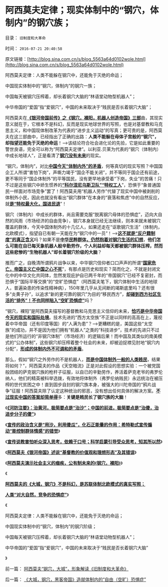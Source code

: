 # 阿西莫夫定律；现实体制中的“钢穴，体制内”的钢穴族；

目录： `旧制度和大革命` 

时间： `2016-07-21 20:40:58` 

原文链接：[http://blog.sina.com.cn/s/blog_5563a64d0102wole.html](http://blog.sina.com.cn/s/blog_5563a64d0102wole.html)

阿西莫夫定律：人类不能躲在钢穴中，还能免于灭绝的命运；

中国现实体制中的“钢穴，体制内”的钢穴一族；

中国每天被钢穴压榨着，却长着钢穴大脑的“林语堂动物型机器人”；

中华帝国的“爱国”指“爱钢穴”，中国的未来取决于“贱民是否长着钢穴大脑”；

阿西莫夫在[**《银河帝国前传》之《钢穴，裸阳，机器人创造帝国》三部**](../../../2016/7/18/《银河帝国》述说“基督教的价值观和理想社会”及其错误；.md)曲，其现实意义就在于，它根本不是科幻，反而是现实地球世界的写照，也是对基督教和马克思主义，和中国现体制改革为代表的“进步主义运动”的写真；更可贵的是，阿西莫夫在这三部曲中，已经指出了正确的出路：**人类不能躲在母体子宫般的“钢穴”，却指望还能免于灭绝的命运**！——>该结论符合社会进化论的先验，它是如此重要的警世良语，完全可以称为“阿西莫夫定律”。以利亚.贝莱为代表的“钢穴（体制内）中成长地球人”，正是看清了[**钢穴没有未来**](../../../2013/1/8/亡党亡国亡天下的昏君和奸臣只不过背了黑锅.md)的现实。

“钢穴，体制内”，对比[**中国今天“体制内外”的矛盾**](../../../2009/8/10/主要矛盾很可能就是体制内外的矛盾.md)，何等真切的现实写照？中国国企工人所谓“害怕下岗”，声嘶力竭于“国企不能关闭”，并不等同于国企还有前途，更不等同于“国企体制外”的平等国民，没有更早地承受着“下岗，失业”的苦痛！只不过是这些钢穴中娇生惯养的[**“科尔涅尼乌斯卫队”“特权工人**](../../../2009/8/6/一些可怜人有其可憎之处.md)”，恐惧于“象普通国民一样面对市场竞争”罢了！阿西莫夫用“机器人劳作”代替了现实中国中被剥削的体制外小民，因此也就没有看出“钢穴群体”在本身的“衰落和焦虑”中的自然反应，就[**是“特权最大化，国进民退**](../../../2011/11/21/寡头型民主增强了黄宗羲效应.md)”！

钢穴（体制内）中成长的群体，尚且需要克服“脱离钢穴母体的恐惧症”，迈向大自然的风雨（市场经济的自由竞争），钢穴本身就已经无法继续，则本来就未被钢穴覆盖的群体，今天中国体制外的十几亿人，如果还走在“讴歌钢穴生活”（体制内，北欧模式），指望自已有朝一天能在为“钢穴中的一员”！——>[**这不就是“反户籍制度”的真正含义**](../../../2013/10/20/户籍制度的本质是“中央集权剥夺居民的自治权”.md)吗？如果不是[**中华民粹群体，仍然抱着对钢穴生活的幻想**](../../../2014/3/2/林语堂动物的精英称为民粹公知；公务员起哄加薪的法团主义.md)，**他们怎么可能在自已每天象机器人般辛勤劳作，个人利益却每天都被钢穴群体压榨，然而这些悲惨的“生物机器人”却长着钢穴阶级的大脑**？

推而广之，自晚清所谓鸦片战争以来，中华钢穴信仰者口口声声的所谓“[**国家危亡，帝国主义亡中国之心不死**](../../../2010/12/26/义和团运动以来的重大错误.md)”，有那点是历史和现实？简而化之，不就是封闭文化中的中华文化共同体，忽然发现庇护自已两千年的“帝国钢穴”已经不复密封，而恐惧于“国际平等交换”的“空旷恐惧症”（阿西莫夫笔下，钢穴体制中生活的地球人，普遍染患的传染性精神病），150年里几乎从无间断的竭斯底里吗？还有很多“炎黄子孙”，以追求“新的更可靠的钢穴”为目的“移民西方”，[**却碰到西方社区生活的“排外”！不也同样陷入“空旷恐惧症”**](../../../2014/1/3/“爱国华侨”既是双边的叛国者，也是东方的传教士.md)吗？

“钢穴，裸阳”是阿西莫夫描写的基督教和马克思主义信仰的未来，[**恰巧是中华帝国今天的现实和国际处境**](../../../2013/11/17/社会主义制度中的特权最大化定律,茅于轼悖误和WBagehot现象.md)。技术先进的“西方太空族”不正是以同样的高高在上，蔑视着中华帝国（还有印度等国）的“人满为患”？——>更糟糕的是，美国这些“太空族”的成功，并不是因为他们拥有“机器人”之类的“科技进步”，技术的先进只不过是他们所运行的“非钢穴体制”（市场经济）的逻辑后果！而中国及其类似的南美模式的“公办体制”，这些钢穴却压榨着整个社会的未来，却被迫捉襟见肘地“钢穴内分配”，[**形成的体制内外不可调和的矛盾**](../../../2009/10/11/户籍制度真伪矛盾讨论集.md)。

那么，假如“钢穴之外劳作的不是机器人，[**而是中国体制外一般的人类贱民**](../../../2009/7/30/十几亿体制外老百姓的利益由谁呼吁.md)，结果将如何？”，阿西莫夫的作品《天空暗流》正是对此假设的思想实验：一个被党国般团结的萨克钢穴族的枪杆子征服，以自已的辛勤劳作，养活着萨克老爷的弗罗伦纳人，他们的精英被科举选拨，有效地将体制外（弗罗伦纳贱民）永远统治在被压榨的世代贫困之中！直到固步自封的钢穴族本身，被强大的川陀帝国的“鸦片战争”征服！阿西莫夫除了认定这种统治的邪恶，没有想出任何具体的解决方案。[**不过现实中国的答案却简单得**](../../../2012/2/1/剥夺户口背后的税后福利，不如剥离福利背后的政府；.md)多：**关键是贱民长了钢穴族的大脑**！

《[**《河防注要》：治黄河，极简要点是“治沙”；**](../../../2016/7/15/社会前进的极简要点“治河，先治沙；兴国，先治傻”.md)[**中国的前进，极简要点是“治傻，治进步分子的傻”**](../../../2016/7/15/社会前进的极简要点“治河，先治沙；兴国，先治傻”.md)》

《[**宣传的政治含义是“用沙，利用傻瓜”，化石正能量的作用：希特勒式宣传煽动“能控制群体情感”的错觉**](../../../2016/7/16/宣传的政治含义是“用沙，利用傻瓜，挖掘化石正能量”.md)》

《[**宣传说教害怕听众深入思考，依赖于口号；科学启蒙引导受众思考，知其所以然**](../../../2016/7/17/科学发展观的启蒙，正是中华兴邦的极简要点.md)》

《[**阿西莫夫《银河帝国》述说“基督教的价值观和理想形态”及其错误**](../../../2016/7/18/《银河帝国》述说“基督教的价值观和理想社会”及其错误；.md)》

《[**阿西莫夫演示社会主义的痼疾，公有制未来的**《**钢穴，裸阳**》](../../../2016/7/19/阿西莫夫推演社会主义痼疾，公有制未来的《钢穴，裸阳》.md)》

《

[**阿西莫夫的《大城，钢穴》不是科幻，是苏联体制北欧模式的真实写照；**](../../../2016/7/20/《大城，钢穴，黑客帝国》造就体制内的“自由（空旷）恐惧症”.md)

[**人类“对大自然，竞争的恐惧症”**](../../../2016/7/20/《大城，钢穴，黑客帝国》造就体制内的“自由（空旷）恐惧症”.md)》

《

阿西莫夫定律：人类不能躲在钢穴中，还能免于灭绝的命运；

中国现实体制中的“钢穴，体制内”的钢穴阶级；

中国每天被钢穴压榨着，却长着钢穴大脑的“林语堂动物型机器人”；

中华帝国的“爱国”指“爱钢穴”，中国的未来取决于“贱民是否长着钢穴大脑”

》

前一篇： [阿西莫夫“钢穴，大城”，形象解读《旧制度和大革命》](../../../2016/7/22/阿西莫夫“钢穴，大城”，形象解读《旧制度和大革命》.md)

后一篇： [《大城，钢穴，黑客帝国》造就体制内的“自由（空旷）恐惧症”](../../../2016/7/20/《大城，钢穴，黑客帝国》造就体制内的“自由（空旷）恐惧症”.md)


